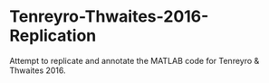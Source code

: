 # Tenreyro-Thwaites-2016-Replication
Attempt to replicate and annotate the MATLAB code for Tenreyro &amp; Thwaites 2016.
